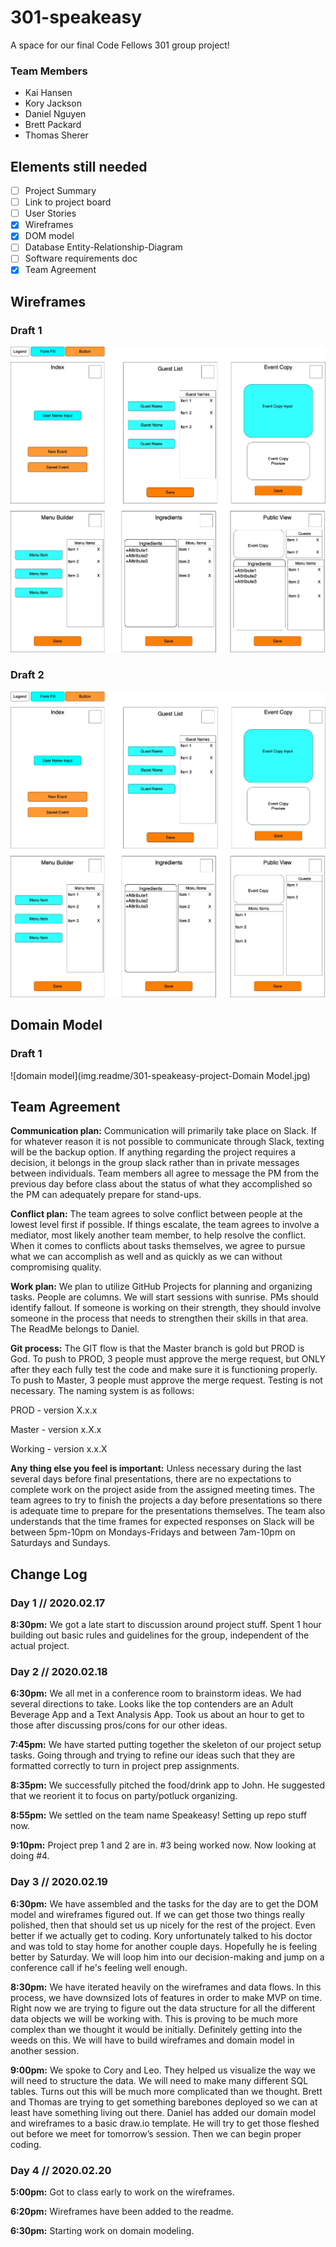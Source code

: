 # 301-speakeasy
A space for our final Code Fellows 301 group project!

### Team Members
* Kai Hansen
* Kory Jackson
* Daniel Nguyen
* Brett Packard
* Thomas Sherer
 
## Elements still needed
- [ ] Project Summary
- [ ] Link to project board
- [ ] User Stories
- [x] Wireframes
- [x] DOM model
- [ ] Database Entity-Relationship-Diagram
- [ ] Software requirements doc
- [x] Team Agreement

## Wireframes

### Draft 1
![wireframes](img.readme/301-speakeasy-project-Wireframes.jpg)

### Draft 2
![wireframes](img.readme/301-speakeasy-project-Wireframes-2.jpg)

## Domain Model

### Draft 1
![domain model](img.readme/301-speakeasy-project-Domain Model.jpg)

## Team Agreement

**Communication plan:** Communication will primarily take place on Slack. If for whatever reason it is not possible to communicate through Slack, texting will be the backup option. If anything regarding the project requires a decision, it belongs in the group slack rather than in private messages between individuals. Team members all agree to message the PM from the previous day before class about the status of what they accomplished so the PM can adequately prepare for stand-ups. 

**Conflict plan:** The team agrees to solve conflict between people at the lowest level first if possible. If things escalate, the team agrees to involve a mediator, most likely another team member, to help resolve the conflict. When it comes to conflicts about tasks themselves, we agree to pursue what we can accomplish as well and as quickly as we can without compromising quality. 

**Work plan:** We plan to utilize GitHub Projects for planning and organizing tasks. People are columns. We will start sessions with sunrise. PMs should identify fallout. If someone is working on their strength, they should involve someone in the process that needs to strengthen their skills in that area. The ReadMe belongs to Daniel. 

**Git process:** The GIT flow is that the Master branch is gold but PROD is God. To push to PROD, 3 people must approve the merge request, but ONLY after they each fully test the code and make sure it is functioning properly. To push to Master, 3 people must approve the merge request. Testing is not necessary. The naming system is as follows:

PROD - version X.x.x

Master - version x.X.x

Working - version x.x.X

**Any thing else you feel is important:** Unless necessary during the last several days before final presentations, there are no expectations to complete work on the project aside from the assigned meeting times. The team agrees to try to finish the projects a day before presentations so there is adequate time to prepare for the presentations themselves. The team also understands that the time frames for expected responses on Slack will be between 5pm-10pm on Mondays-Fridays and between 7am-10pm on Saturdays and Sundays.

## Change Log

### Day 1 // 2020.02.17

**8:30pm:** We got a late start to discussion around project stuff. Spent 1 hour building out basic rules and guidelines for the group, independent of the actual project.

### Day 2 // 2020.02.18

**6:30pm:** We all met in a conference room to brainstorm ideas. We had several directions to take. Looks like the top contenders are an Adult Beverage App and a Text Analysis App. Took us about an hour to get to those after discussing pros/cons for our other ideas.

**7:45pm:** We have started putting together the skeleton of our project setup tasks. Going through and trying to refine our ideas such that they are formatted correctly to turn in project prep assignments.

**8:35pm:** We successfully pitched the food/drink app to John. He suggested that we reorient it to focus on party/potluck organizing. 

**8:55pm:** We settled on the team name Speakeasy! Setting up repo stuff now.

**9:10pm:** Project prep 1 and 2 are in. #3 being worked now. Now looking at doing #4.

### Day 3 // 2020.02.19

**6:30pm:** We have assembled and the tasks for the day are to get the DOM model and wireframes figured out. If we can get those two things really polished, then that should set us up nicely for the rest of the project. Even better if we actually get to coding. Kory unfortunately talked to his doctor and was told to stay home for another couple days. Hopefully he is feeling better by Saturday. We will loop him into our decision-making and jump on a conference call if he's feeling well enough.

**8:30pm:** We have iterated heavily on the wireframes and data flows. In this process, we have downsized lots of features in order to make MVP on time. Right now we are trying to figure out the data structure for all the different data objects we will be working with. This is proving to be much more complex than we thought it would be initially. Definitely getting into the weeds on this. We will have to build wireframes and domain model in another session.

**9:00pm:** We spoke to Cory and Leo. They helped us visualize the way we will need to structure the data. We will need to make many different SQL tables. Turns out this will be much more complicated than we thought. Brett and Thomas are trying to get something barebones deployed so we can at least have something living out there. Daniel has added our domain model and wireframes to a basic draw.io template. He will try to get those fleshed out before we meet for tomorrow’s session. Then we can begin proper coding.

### Day 4 // 2020.02.20

**5:00pm:** Got to class early to work on the wireframes. 

**6:20pm:** Wireframes have been added to the readme.

**6:30pm:** Starting work on domain modeling.
